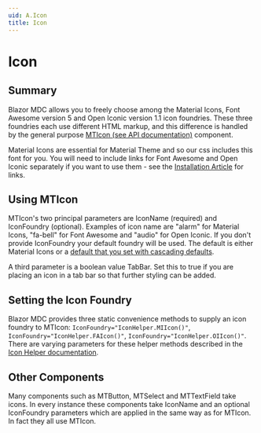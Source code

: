 ```yaml
---
uid: A.Icon
title: Icon
---
```

# Icon

## Summary

Blazor MDC allows you to freely choose among the Material Icons, Font Awesome version 5 and Open Iconic version 1.1 icon foundries. These three foundries
each use different HTML markup, and this difference is handled by the general purpose [MTIcon (see API documentation)](xref:BlazorMdc.MTIcon) component.

Material Icons are essential for Material Theme and so our css includes this font for you. You will need to include links
for Font Awesome and Open Iconic separately if you want to use them - see the [Installation Article](xref:A.Installation#package-versions) for links.

## Using MTIcon

MTIcon's two principal parameters are IconName (required) and IconFoundry (optional). Examples of icon name are "alarm" for Material
Icons, "fa-bell" for Font Awesome and "audio" for Open Iconic. If you don't provide IconFoundry your default foundry will be used. The default 
is either Material Icons or a [default that you set with cascading defaults](xref:A.CascadingDefaults#icons).

A third parameter is a boolean value TabBar. Set this to true if you are placing an icon in a tab bar so that further styling can be added.

## Setting the Icon Foundry

Blazor MDC provides three static convenience methods to supply an icon foundry to MTIcon: `IconFoundry="IconHelper.MIIcon()"`, `IconFoundry="IconHelper.FAIcon()"`, `IconFoundry="IconHelper.OIIcon()"`.
There are varying parameters for these helper methods described in the [Icon Helper documentation](xref:BlazorMdc.MTIconHelper).

## Other Components

Many components such as MTButton, MTSelect and MTTextField take icons. In every instance these components take IconName
and an optional IconFoundry parameters which are applied in the same way as for MTIcon. In fact they all use MTIcon.